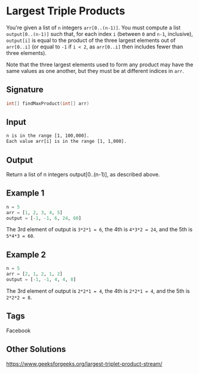 # Largest Triple Products

You're given a list of `n` integers `arr[0..(n-1)]`. You must compute a list `output[0..(n-1)]` such that, for each index `i` (between `0` and `n-1`, inclusive), `output[i]` is equal to the product of the three largest elements out of `arr[0..i]` (or equal to `-1` if `i < 2`, as `arr[0..i]` then includes fewer than three elements).

Note that the three largest elements used to form any product may have the same values as one another, but they must be at different indices in `arr`.

## Signature

```c++
int[] findMaxProduct(int[] arr)
```

## Input

```txt
n is in the range [1, 100,000].
Each value arr[i] is in the range [1, 1,000].
```

## Output

Return a list of n integers output[0..(n-1)], as described above.

## Example 1

```py
n = 5
arr = [1, 2, 3, 4, 5]
output = [-1, -1, 6, 24, 60]
```

The 3rd element of output is `3*2*1 = 6`, the 4th is `4*3*2 = 24`, and the 5th is `5*4*3 = 60`.

## Example 2

```py
n = 5
arr = [2, 1, 2, 1, 2]
output = [-1, -1, 4, 4, 8]
```

The 3rd element of output is `2*2*1 = 4`, the 4th is `2*2*1 = 4`, and the 5th is `2*2*2 = 8`.

## Tags

Facebook

## Other Solutions

https://www.geeksforgeeks.org/largest-triplet-product-stream/
